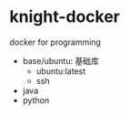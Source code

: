 # knight-docker

docker for programming

- base/ubuntu: 基础库
    - ubuntu:latest
    - ssh
- java
- python